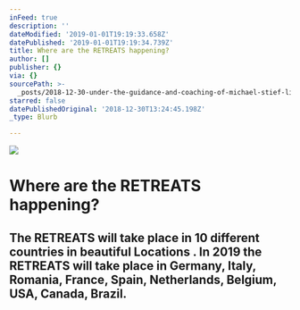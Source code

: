 ```yaml
---
inFeed: true
description: ''
dateModified: '2019-01-01T19:19:33.658Z'
datePublished: '2019-01-01T19:19:34.739Z'
title: Where are the RETREATS happening?
author: []
publisher: {}
via: {}
sourcePath: >-
  _posts/2018-12-30-under-the-guidance-and-coaching-of-michael-stief-like-minde.md
starred: false
datePublishedOriginal: '2018-12-30T13:24:45.198Z'
_type: Blurb

---
```

![](https://the-grid-user-content.s3-us-west-2.amazonaws.com/bd128ad2-27bb-475f-b732-08f95782c715.jpg)

# Where are the RETREATS happening?

## The RETREATS will take place in 10 different countries in beautiful Locations . In 2019 the RETREATS will take place in Germany, Italy, Romania, France, Spain, Netherlands, Belgium, USA, Canada, Brazil.